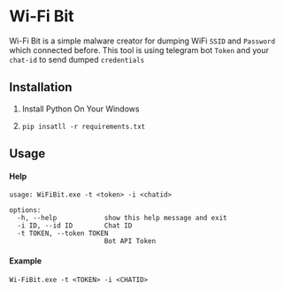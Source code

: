 # Wi-Fi Bit
Wi-Fi Bit is a simple malware creator for dumping WiFi `SSID` and `Password` which connected before.
This tool is using telegram bot `Token` and your `chat-id` to send dumped `credentials`
## Installation
1. Install Python On Your Windows

2. ```
   pip insatll -r requirements.txt
   ```
## Usage
#### Help
```
usage: WiFiBit.exe -t <token> -i <chatid>

options:
  -h, --help            show this help message and exit
  -i ID, --id ID        Chat ID
  -t TOKEN, --token TOKEN
                        Bot API Token
```
#### Example
```
Wi-FiBit.exe -t <TOKEN> -i <CHATID>
```
